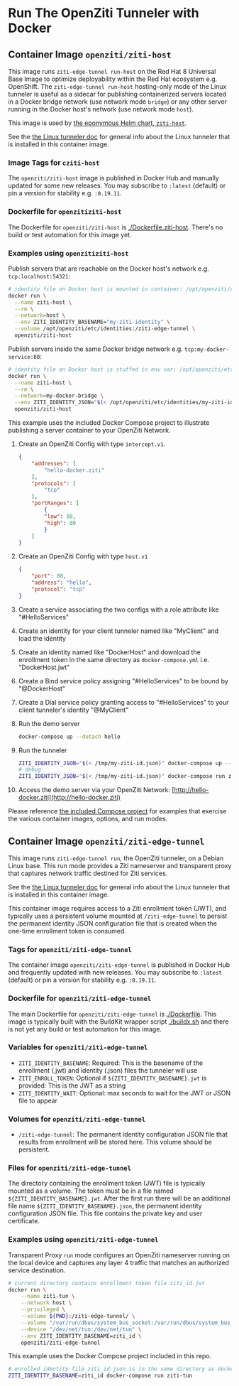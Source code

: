# Run The OpenZiti Tunneler with Docker

## Container Image `openziti/ziti-host`

This image runs `ziti-edge-tunnel run-host` on the Red Hat 8 Universal Base Image to optimize deployability within the Red Hat ecosystem e.g. OpenShift. The `ziti-edge-tunnel run-host` hosting-only mode of the Linux tunneler is useful as a sidecar for publishing containerized servers located in a Docker bridge network (use network mode `bridge`) or any other server running in the Docker host's network (use network mode `host`).

This image is used by [the eponymous Helm chart, `ziti-host`](https://openziti.github.io/helm-charts/).

See the [the Linux tunneler doc](https://openziti.github.io/ziti/clients/linux.html) for general info about the Linux tunneler that is installed in this container image.

### Image Tags for `cziti-host`

The `openziti/ziti-host` image is published in Docker Hub and manually updated for some new releases. You may subscribe to `:latest` (default) or pin a version for stability e.g. `:0.19.11`.

### Dockerfile for `openzitiziti-host`

The Dockerfile for `openziti/ziti-host` is [./Dockerfile.ziti-host](./Dockerfile.ziti-host). There's no build or test automation for this image yet.

### Examples using `openzitiziti-host`

Publish servers that are reachable on the Docker host's network e.g. `tcp:localhost:54321`:

```bash
# identity file on Docker host is mounted in container: /opt/openziti/etc/identities/my-ziti-identity.json
docker run \
  --name ziti-host \
  --rm \
  --network=host \
  --env ZITI_IDENTITY_BASENAME="my-ziti-identity" \
  --volume /opt/openziti/etc/identities:/ziti-edge-tunnel \
  openziti/ziti-host
```

Publish servers inside the same Docker bridge network e.g. `tcp:my-docker-service:80`:

```bash
# identity file on Docker host is stuffed in env var: /opt/openziti/etc/identities/my-ziti-identity.json
docker run \
  --name ziti-host \
  --rm \
  --network=my-docker-bridge \
  --env ZITI_IDENTITY_JSON="$(< /opt/openziti/etc/identities/my-ziti-identity.json)" \
  openziti/ziti-host
```

This example uses the included Docker Compose project to illustrate publishing a server container to your OpenZiti Network.

1. Create an OpenZiti Config with type `intercept.v1`.

    ```json
    {
        "addresses": [
            "hello-docker.ziti"
        ],
        "protocols": [
            "tcp"
        ],
        "portRanges": [
            {
            "low": 80,
            "high": 80
            }
        ]
    }
    ```

1. Create an OpenZiti Config with type `host.v1`

    ```json
    {
        "port": 80,
        "address": "hello",
        "protocol": "tcp"
    }
    ```

1. Create a service associating the two configs with a role attribute like "#HelloServices"
1. Create an identity for your client tunneler named like "MyClient" and load the identity
1. Create an identity named like "DockerHost" and download the enrollment token in the same directory as `docker-compose.yml` i.e. "DockerHost.jwt"
1. Create a Bind service policy assigning "#HelloServices" to be bound by "@DockerHost"
1. Create a Dial service policy granting access to "#HelloServices" to your client tunneler's identity "@MyClient"
1. Run the demo server

    ```bash
    docker-compose up --detach hello
    ```

1. Run the tunneler

    ```bash
    ZITI_IDENTITY_JSON="$(< /tmp/my-ziti-id.json)" docker-compose up --detach ziti-host
    # debug
    ZITI_IDENTITY_JSON="$(< /tmp/my-ziti-id.json)" docker-compose run ziti-host run-host --verbose=4
    ```

1. Access the demo server via your OpenZiti Network: [http://hello-docker.ziti](http://hello-docker.ziti)

Please reference [the included Compose project](docker-compose.yml) for examples that exercise the various container images, options, and run modes.

## Container Image `openziti/ziti-edge-tunnel`

This image runs `ziti-edge-tunnel run`, the OpenZiti tunneler, on a Debian Linux base. This run mode provides a Ziti nameserver and transparent proxy that captures
network traffic destined for Ziti services.

See the [the Linux tunneler doc](https://openziti.github.io/ziti/clients/linux.html) for general info about the Linux tunneler that is installed in this container image.

This container image requires access to a Ziti enrollment token (JWT), and typically uses a persistent
volume mounted at `/ziti-edge-tunnel` to persist the permanent identity JSON configuration file that is created
when the one-time enrollment token is consumed.

### Tags for `openziti/ziti-edge-tunnel`

The container image `openziti/ziti-edge-tunnel` is published in Docker Hub and frequently updated with new releases. You may subscribe to `:latest` (default) or pin a version for stability e.g. `:0.19.11`.

### Dockerfile for `openziti/ziti-edge-tunnel`

The main Dockerfile for `openziti/ziti-edge-tunnel` is [./Dockerfile](./Dockerfile). This image is typically built with the BuildKit wrapper script [./buildx.sh](./buildx.sh) and there is not yet any build or test automation for this image.

### Variables for `openziti/ziti-edge-tunnel`

- `ZITI_IDENTITY_BASENAME`: Required: This is the basename of the enrollment (.jwt) and identity (.json) files the tunneler will use
- `ZITI_ENROLL_TOKEN`: Optional if `${ZITI_IDENTITY_BASENAME}.jwt` is provided: This is the JWT as a string
- `ZITI_IDENTITY_WAIT`: Optional: max seconds to wait for the JWT or JSON file to appear

### Volumes for `openziti/ziti-edge-tunnel`

- `/ziti-edge-tunnel`: The permanent identity configuration JSON file that results from enrollment will be stored
  here. This volume should be persistent.

### Files for `openziti/ziti-edge-tunnel`

The directory containing the enrollment token (JWT) file is typically mounted as a volume.
The token must be in a file named `${ZITI_IDENTITY_BASENAME}.jwt`. After the first run there will be an additional file name `${ZITI_IDENTITY_BASENAME}.json`, the permanent identity configuration JSON file. This file contains the private key and user certificate.

### Examples using `openziti/ziti-edge-tunnel`

Transparent Proxy `run` mode configures an OpenZiti nameserver running on the local device and captures any layer 4 traffic that matches an authorized service destination.

```bash
# current directory contains enrollment token file ziti_id.jwt
docker run \
    --name ziti-tun \
    --network host \
    --privileged \
    --volume ${PWD}:/ziti-edge-tunnel/ \
    --volume "/var/run/dbus/system_bus_socket:/var/run/dbus/system_bus_socket" \
    --device "/dev/net/tun:/dev/net/tun" \
    --env ZITI_IDENTITY_BASENAME=ziti_id \
    openziti/ziti-edge-tunnel
```

This example uses the Docker Compose project included in this repo.

```bash
# enrolled identity file ziti_id.json is in the same directory as docker-compose.yml
ZITI_IDENTITY_BASENAME=ziti_id docker-compose run ziti-tun
```
